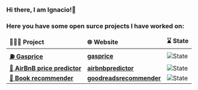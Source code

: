 ### Hi there, I am Ignacio!👋






### Here you have some open surce projects I have worked on:

  <table>
  <thead al ign ="center">
    <tr border: none;>
      <td><b>👨🏻‍💻 Project</b></td>
      <td><b>🌐 Website</b></td>
      <td><b>⌛ State</b></td>
    </tr>
  </thead>
  <tbody>
    <tr>
      <td><a href="https://github.com/IgnacioPalmero/Gasprice_public"><b>⛽ Gasprice</b></a></td>
      <td><a href="https://gasprice.streamlit.app/"><b>gasprice</b></a></td>
      <td><img alt="State" src="https://img.shields.io/website-up-down-green-red/http/cv.lbesson.qc.to.svg"/></td>
    </tr>
	  <tr>
      <td><a href="https://github.com/coisigna/dsb_p2_airbnb_price_predictor"><b>🏨 AirBnB price predictor</b></a></td>
      <td><a href="https://airbnbprediction.streamlit.app/"><b>airbnbpredictor</b></a></td>
      <td><img alt="State" src="https://img.shields.io/website-up-down-green-red/http/fakesite.invalid.svg"/></td>
    </tr>
    <tr>
      <td><a href="https://github.com/coisigna/dsb_p3_book_recommender"><b>📖 Book recommender</b></a></td>
      <td><a href="https://goodreadsrecommender.streamlit.app/"><b>goodreadsrecommender</b></a></td>
      <td><img alt="State" src="https://img.shields.io/website-up-down-green-red/http/cv.lbesson.qc.to.svg"/></td>
    </tr>
  </tbody>
</table>